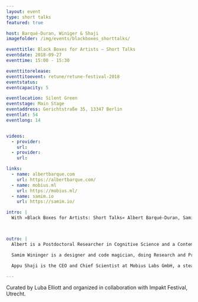 ```yaml
---
layout: event
type: short talks
featured: true

host: Barqué-Duran, Winiger & Shaji
imagefolder: /img/events/blackboxes_shorttalks/

eventtitle: Black Boxes for Artists – Short Talks
eventdate: 2018-09-27
eventtime: 15:00 - 15:30

eventtitorelease:
eventtitoevent: retune/retune-festival-2018
eventstatus:
eventcapacity: 5

eventlocation: Silent Green
eventstage: Main Stage
eventaddress: Gerichtstraße 35, 13347 Berlin
eventlat: 54
eventlong: 14


videos:
  - provider:
    url:
  - provider:
    url:

links:
  - name: albertbarque.com
    url: https://albertbarque.com/
  - name: mobius.ml
    url: https://mobius.ml/
  - name: samim.io
    url: https://samim.io/

intro: |
  With »Black Boxes for Artists: Short Talks« Albert Barqué-Duran, Samim Winiger and Appu Shaji will kick off the discussion on Creative AI. Albert Barqué Duran will introduce his Artificial Muse – a performance in collaboration with Mario Klingemann and Marc Marzenit, exploring how an Artificial Neural Network can collaborate with humans in the creative and artistic processes. Samim Winiger will cover the development of deep and reinforcement learning algorithms that expanded the range of technologies available to today’s artists and designers to include self-learning systems. The trained computer vision researcher Appu Shaji discusses in »Recording the Visual« whether or not machines can help us capture a part of visual taste and identity. Afterwards a short break the discussion continues in the Discussion Area complemented by Luba Elliott and Sofia Crespo.



outro: |
  Albert is a Postdoctoral Researcher in Cognitive Science and a Contemporary Artist at City University of London. Albert’s research concerns new approaches and frameworks for cognitive modelling and judgment and decision-making. His artwork and performances are inspired by his research and combine classical techniques from fine arts such as oil painting, data, digital arts and experimental electronic music. He leads disruptive projects at the intersection of art and research with the aim of finding novel formats of generating scientific knowledge to reflect about contemporary and futuristic issues and its cultural implications. He has exhibited and performed at Sónar+D(Barcelona, Spain), Creative Reactions(London, UK), Cambridge Neuroscience Society (Cambridge, UK), Max Planck (Berlin, Germany), SciArt Center (New York, USA).

  Samim Wininger is a designer and code magician, doing Research and Projects at the intersection of  Machine Learning, Human-Computer-Interaction, Generative Design and Mindful Creativity. He's interested in a range of ideas, but his focus lies on building tools for enlightenment.

  Appu Shaji is the CEO and Chief Scientist at Mobius Labs GmbH, a stealth computer vision startup based in Berlin. Previously he was the Head of Research and Development at EyeEm, where he led a team that was building state of art computer vision based image recognition and ranking systems. Appu co-founded sight.io, where he and his team developed technology to rate images based on computational aesthetics. Sight.io was acquired by EyeEm in 2014. Prior to that, Appu was a post-doctoral researcher in the Image and Visual Representation Group and Computer Vision Lab, École Polytechnique Fédérale de Lausanne, Switzerland. He received a PhD in Computer Science and Engineering from IIT Bombay.

---
```


Curated by Luba Elliott and organized in collaboration with Impakt Festival, Utrecht.

